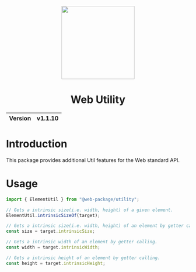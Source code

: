 <div align="center">
    <img width="200px" src="https://github.com/user-attachments/assets/9fe86de5-61d7-4a89-ab9d-702ff1c0c901">
    <h1>Web Utility</h1>
    <table>
        <thead>
          <tr>
            <th>Version</th>
            <th>v1.1.10</th>
          </tr>
        </tbody>
    </table>
</div>

# Introduction
This package provides additional Util features for the Web standard API.

# Usage
```ts
import { ElementUtil } from "@web-package/utility";

// Gets a intrinsic size(i.e. width, height) of a given element.
ElementUtil.intrinsicSizeOf(target);

// Gets a intrinsic size(i.e. width, height) of an element by getter calling.
const size = target.intrinsicSize;

// Gets a intrinsic width of an element by getter calling.
const width = target.intrinsicWidth;

// Gets a intrinsic height of an element by getter calling.
const height = target.intrinsicHeight;
```
